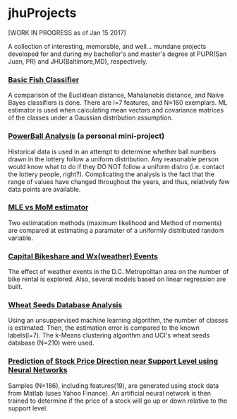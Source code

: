 # jhuProjects
[WORK IN PROGRESS as of Jan 15 2017]

A collection of interesting, memorable, and well... mundane projects developed for and during my bachellor's and master's degree at PUPR(San Juan, PR) and JHU(Baltimore,MD), respectively. 

### [Basic Fish Classifier](https://github.com/ajRiverav/jhuProjects/tree/master/Basic%20Fish%20Classifier)

A comparison of the Euclidean distance, Mahalanobis distance, and Naive Bayes classifiers is done. There are l=7 features, and N=160 exemplars. ML estimator is used when calculating mean vectors and covariance matrices of the classes under a Gaussian distribution assumption. 

### [PowerBall Analysis](https://github.com/ajRiverav/jhuProjects/tree/master/PowerBall%20Analysis) (a personal mini-project)

Historical data is used in an attempt to determine whether ball numbers drawn in the lottery follow a uniform distribution. Any reasonable person would know what to do if they DO NOT follow a uniform distro (i.e. contact the lottery people, right?). Complicating the analysis is the fact that the range of values have changed throughout the years, and thus, relatively few data points are available. 

### [MLE vs MoM estimator](https://github.com/ajRiverav/jhuProjects/tree/master/MLE%20vs%20MoM%20estimator)

Two estimatation methods (maximum likelihood and Method of moments) are compared at estimating a paramater of a uniformly distributed random variable. 

### [Capital Bikeshare and Wx(weather) Events](https://github.com/ajRiverav/jhuProjects/tree/master/Capitol%20Bikeshare%20Ridership%20vs%20Wx)

The effect of weather events in the D.C. Metropolitan area on the number of bike rental is explored. Also, several models based on linear regression are built.

### [Wheat Seeds Database Analysis](https://github.com/ajRiverav/jhuProjects/tree/master/Wheat%20Seeds%20Analysis)

Using an unsuppervised machine learning algorithm, the number of classes is estimated. Then, the estimation error is compared to the known labels(l=7). The k-Means clustering algorithm and UCI's wheat seeds database (N=210) were used. 

### [Prediction of Stock Price Direction near Support Level using Neural Networks](https://github.com/ajRiverav/jhuProjects/tree/master/Stock%20price%20direction%20prediction%20algorithm)

Samples (N=186), including features(19), are generated using stock data from Matlab (uses Yahoo Finance).
An artificial neural network is then trained to determine if the price of a stock will go up or down relative to the support level.
